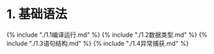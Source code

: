 # 1. 基础语法

{% include "./1.1编译运行.md" %}
{% include "./1.2数据类型.md" %}
{% include "./1.3语句结构.md" %}
{% include "./1.4异常捕获.md" %}


